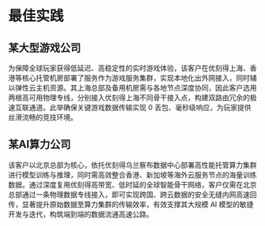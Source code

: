 # 最佳实践

## 某大型游戏公司

为保障全球玩家获得低延迟、高稳定性的实时游戏体验，该客户在优刻得上海、香港等核心托管机房部署了服务作为游戏服务集群，实现本地化出外网接入，同时辅以弹性云主机资源。其上海总部及备用机房需与各地节点深度协同，因此客户选用两根高可用物理专线，分别接入优刻得上海不同骨干接入点，构建双路由冗余的极速互联通道。此举确保关键游戏数据传输实现 0 丢包、毫秒级响应，为玩家提供丝滑流畅的竞技环境。

## 某AI算力公司

该客户以北京总部为核心，依托优刻得乌兰察布数据中心部署高性能托管算力集群进行模型训练与推理，同时需高效整合香港、新加坡等海外云服务节点的海量训练数据。通过深度复用优刻得高带宽、低时延的全球智能骨干网络，客户仅需在北京总部通过一条物理数据专线接入，即可实现跨国、跨云数据的安全无缝内网高速回传，显著提升原始数据至算力集群的传输效率，有效支撑其大规模 AI 模型的敏捷开发与迭代，构筑端到端的数据流通高速公路。




